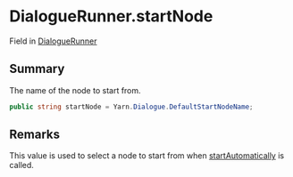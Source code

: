 # DialogueRunner.startNode

Field in [DialogueRunner](/docs/api/csharp/yarn.unity.dialoguerunner.md)

## Summary

The name of the node to start from.

```csharp
public string startNode = Yarn.Dialogue.DefaultStartNodeName;
```

## Remarks


This value is used to select a node to start from when  <a href="yarn.unity.dialoguerunner.startautomatically.md">startAutomatically</a>  is called.


